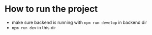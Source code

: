 # How to run the project

- make sure backend is running with `npm run develop` in backend dir
- `npm run dev` in this dir
